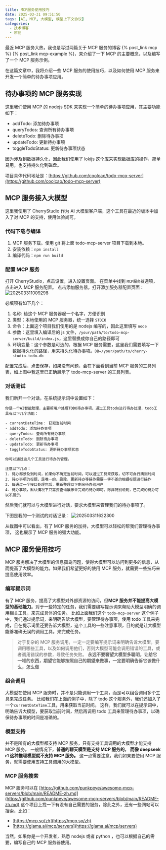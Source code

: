 ```yaml
---
title: MCP服务使用技巧
date: 2025-03-31 09:51:50
tags: [AI, MCP, 大模型, 模型上下文协议]
categories:
  - 技术博客
  - 原创
---
```


最近 MCP 服务大热，我也是写过两篇关于 MCP 服务的博客 {% post_link mcp %} {% post_link mcp-example %}，来介绍了一下 MCP 的主要概念，以及编写了一个 MCP 服务示例。

在这篇文章中，我将介绍一些 MCP 服务的使用技巧，以及如何使用 MCP 服务来开发一个简单的待办事项应用。

<!-- more -->

## 待办事项的 MCP 服务实现

这里我们使用 MCP 的 nodejs SDK 来实现一个简单的待办事项应用，其主要功能如下：

- addTodo: 添加待办事项
- queryTodos: 查询所有待办事项
- deleteTodo: 删除待办事项
- updateTodo: 更新待办事项
- toggleTodoStatus: 更新待办事项状态

因为涉及到数据持久化，因此我们使用了 lokijs 这个库来实现数据库的操作，简单易用，也支持持久化到磁盘。

项目具体代码地址是：[https://github.com/coolcao/todo-mcp-server](https://github.com/coolcao/todo-mcp-server)

## MCP 服务接入大模型

这里我使用了 CherryStudio 作为 AI 大模型客户端，这个工具在最近的版本中加入了对 MCP 的支持，使用体验尚可。

### 代码下载与编译

1. MCP 服务下载。使用 git 将上面 todo-mcp-server 项目下载到本地。
2. 安装依赖：`npm install`
3. 编译代码：`npm run build`

### 配置 MCP 服务

打开 CherryStudio，点击设置，进入设置页面。
在菜单中找到 `MCP服务器`选项，点击进入 MCP 服务配置。
点击添加服务器，打开添加服务器配置页面：
![202503311009298](https://img.coolcao.site/file/AgACAgUAAyEGAASKxe6JAAMnZ-n5V2HBu9NoSp0ZNxqeTtZugOgAAm7BMRvZCVFXviUVDrf86LcBAAMCAAN3AAM2BA.png)

必填项有如下几个：

1. 名称: 给这个 MCP 服务器起一个名字，方便识别
2. 类型：本地使用的 MCP 服务器，统一选择 `STDIO`
3. 命令：上面这个项目我们使用的是 nodejs 编写的，因此这里填写 `node`
4. 参数：这里填入编译后的 js 文件，`/your/path/to/todo-mcp-server/build/index.js`，这里替换成你自己的路径即可
5. 环境变量：这个参数是可选的，根据 MCP 服务需要，这里我们需要填写一下数据持久化的路径，用来持久化待办事项。`DB=/your/path/to/cherry-studio-todo.db`

配置完成后，点击保存，如果没有问题，会在下面看到当前 MCP 服务的工具列表，如上图中我这里已正确展示了 todo-mcp-server 的工具列表。

### 对话测试

我们新开一个对话，在系统提示词中设置如下：

```
你是一个AI智能助理，主要帮用户处理TODO待办事项，通过工具todo进行待办处理，todo工具有以下几个功能：

- currentDateTime： 获取当前时间
- addTodo: 添加待办事项
- queryTodos: 查询所有待办事项
- deleteTodo: 删除待办事项
- updateTodo: 更新待办事项
- toggleTodoStatus: 更新待办事项状态

你可以通过这几个工具进行待办的管理。

注意以下几点：
1. 待办都涉及到时间，如果你不确定当前时间，可以通过工具来获取，切不可自行猜测时间
2. 待办事项的标题，是唯一的，删除，更新待办等操作需要一字不差的根据标题进行操作
3. 每通过一个接口处理完后，重新整理以下剩余待办给用户
4. 待办事项，默认情况下只需要查询展示未完成的待办即可。除非特别说明，已完成的待办可以不展示。
```

然后我们就可以与大模型进行对话，要求大模型来管理我们的待办事项了。

下图是我的一个测试的对话记录：
![202503311622300](https://s2.loli.net/2025/03/31/HSFq8R2W7pby5fE.png)

从截图中可以看出，有了 MCP 服务的加持，大模型可以轻松的帮我们管理待办事项， 这也展示了 MCP 服务的强大功能。

## MCP 服务使用技巧

MCP 服务解决了大模型的信息孤岛问题，使得大模型可以访问到更多的信息，从而提高了大模型的能力。如果我们希望更好的使用 MCP 服务，就需要一些技巧来提高使用效率。

### 编写提示词

有了 MCP 服务，提高了大模型对外部资源的访问，但**MCP 服务并不能提高大模型的基础能力**。对于一些特定的任务，我们需要编写提示词来帮助大模型明确的调用相关工具，来完成具体的任务。
比如上面我们这个 `todo-mcp-server` 这个例子中，我们通过提示词，来明确告诉大模型，要管理待办事项，使用 todo 工具来完成，且在提示词里还要告诉大模型，这个工具的一些注意事项，目的就是让大模型能够准确无误的调用工具，来完成任务。

> 对于复杂的 MCP 服务调用，一定一定要编写提示词来明确告诉大模型，要调用哪些工具，以及如何调用他们，否则大模型可能会调用错误的工具，或者调用错误的参数，导致任务失败。
> **永远不要奢望大模型多聪明，让给它一堆的东西，期望它能够按照自己的期望来做事，一定要明确告诉它该做什么，怎么做**

### 组合调用

大模型在使用 MCP 服务时，并不是只能调用一个工具，而是可以组合调用多个工具来完成任务。
比如我们在上面的例子中，除了 todo 这个服务外，我们还加入了一个`currentDateTime`工具，用来获取当前时间。
这样，我们就可以在提示词中，明确告诉大模型，要获取当前时间，然后再调用 todo 工具来管理待办事项，以确保待办事项的时间是准确的。

### 模型支持

并不是所有的大模型都支持 MCP 服务，只有支持工具调用的大模型才能支持 MCP 服务。
一般情况下，**普通的聊天模型是支持 MCP 服务的**， **而像 deepseek r1 这种推理模型就不支持 MCP 服务。**
这一点需要注意，我们如果要使用 MCP 服务，就需要使用支持工具调用的大模型。

### MCP 服务搜索

MCP 服务可以在 [https://github.com/punkpeye/awesome-mcp-servers/blob/main/README-zh.md](https://github.com/punkpeye/awesome-mcp-servers/blob/main/README-zh.md) 这个项目上找一下有没有自己需要的服务，除此之外，还有一些网站可以搜索，比如：

- [https://mcp.so/zh](https://mcp.so/zh)
- [https://glama.ai/mcp/servers](https://glama.ai/mcp/servers)

当然，如果你是一个开发者，熟悉 nodejs 或者 python ，也可以根据自己的需要，编写自己的 MCP 服务器使用。
